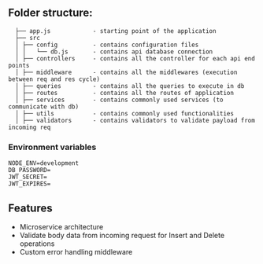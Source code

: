 ## Folder structure:

```
  ├── app.js 			- starting point of the application
  ├── src
  │	├── config			- contains configuration files
  │	│   └── db.js 		- contains api database connection
  │	├── controllers 	- contains all the controller for each api end points
  │	├── middleware 		- contains all the middlewares (execution between req and res cycle)
  │	├── queries 		- contains all the queries to execute in db
  │	├── routes 			- contains all the routes of application
  │	├── services 		- contains commonly used services (to communicate with db)
  │	├── utils 			- contains commonly used functionalities
  │	├── validators 		- contains validators to validate payload from incoming req
```

### Environment variables

```
NODE_ENV=development
DB_PASSWORD=
JWT_SECRET=
JWT_EXPIRES=
```

## Features

- Microservice architecture
- Validate body data from incoming request for Insert and Delete operations
- Custom error handling middleware
